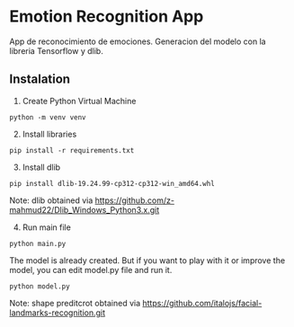 # Emotion Recognition App
App de reconocimiento de emociones. Generacion del modelo con la libreria Tensorflow y dlib.

## Instalation
1. Create Python Virtual Machine
```
python -m venv venv
```
2. Install libraries
```
pip install -r requirements.txt
```
3. Install dlib
```
pip install dlib-19.24.99-cp312-cp312-win_amd64.whl
```
Note: dlib obtained via https://github.com/z-mahmud22/Dlib_Windows_Python3.x.git

4. Run main file
```
python main.py
```

The model is already created. But if you want to play with it or improve the model, you can edit model.py file and run it.
```
python model.py
```

Note: shape preditcrot obtained via https://github.com/italojs/facial-landmarks-recognition.git
